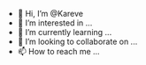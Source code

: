- 👋 Hi, I’m @Kareve
- 👀 I’m interested in ...
- 🌱 I’m currently learning ...
- 💞️ I’m looking to collaborate on ...
- 📫 How to reach me ...

<!---
Kareve/Kareve is a ✨ special ✨ repository because its `README.md` (this file) appears on your GitHub profile.
You can click the Preview link to take a look at your changes.
--->
